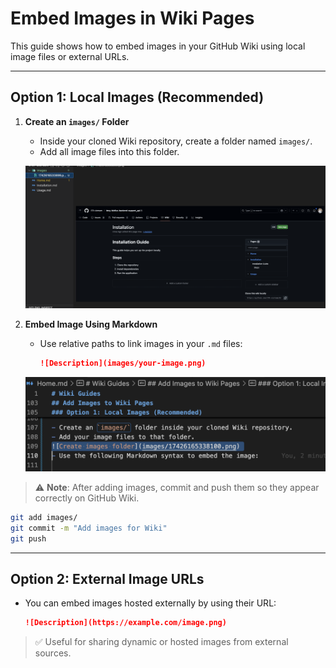 # Embed Images in Wiki Pages

This guide shows how to embed images in your GitHub Wiki using local image files or external URLs.

---

## Option 1: Local Images (Recommended)

1. **Create an `images/` Folder**
   - Inside your cloned Wiki repository, create a folder named `images/`.
   - Add all image files into this folder.

   ![Create images folder](images/17426165338100.png)

2. **Embed Image Using Markdown**
   - Use relative paths to link images in your `.md` files:

     ```markdown
     ![Description](images/your-image.png)
     ```

   ![View image](images/17426165338101.png)

> ⚠️ **Note**: After adding images, commit and push them so they appear correctly on GitHub Wiki.

```bash
git add images/
git commit -m "Add images for Wiki"
git push
```

---

## Option 2: External Image URLs

- You can embed images hosted externally by using their URL:

    ```markdown
    ![Description](https://example.com/image.png)
    ```

> ✅ Useful for sharing dynamic or hosted images from external sources.
